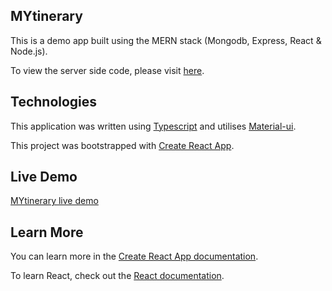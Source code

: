 ## MYtinerary

This is a demo app built using the MERN stack (Mongodb, Express, React & Node.js). 

To view the server side code, please visit [here](https://github.com/mjbryan10/MYtinerary-backend).

## Technologies

This application was written using [Typescript](https://www.typescriptlang.org/) and utilises [Material-ui](https://material-ui.com/). 

This project was bootstrapped with [Create React App](https://github.com/facebook/create-react-app).

## Live Demo
[MYtinerary live demo](https://mjbryan10.github.io/MYtinerary/#/)

## Learn More

You can learn more in the [Create React App documentation](https://facebook.github.io/create-react-app/docs/getting-started).

To learn React, check out the [React documentation](https://reactjs.org/).
